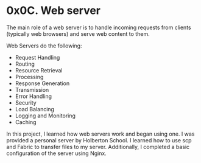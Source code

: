 # 0x0C. Web server

The main role of a web server is to handle incoming requests from clients (typically web browsers) and serve web content to them. 

Web Servers do the following:

* Request Handling
* Routing
* Resource Retrieval
* Processing
* Response Generation
* Transmission
* Error Handling
* Security
* Load Balancing
* Logging and Monitoring
* Caching

In this project, I learned how web servers work and began using one. I was provided a personal server by Holberton School. I learned how to use scp and Fabric to transfer files to my server. Additionally, I completed a basic configuration of the server using Nginx.
